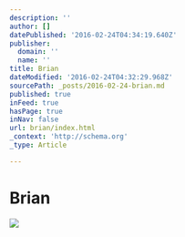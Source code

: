 ```yaml
---
description: ''
author: []
datePublished: '2016-02-24T04:34:19.640Z'
publisher:
  domain: ''
  name: ''
title: Brian
dateModified: '2016-02-24T04:32:29.968Z'
sourcePath: _posts/2016-02-24-brian.md
published: true
inFeed: true
hasPage: true
inNav: false
url: brian/index.html
_context: 'http://schema.org'
_type: Article

---
```

# Brian
![](https://the-grid-user-content.s3-us-west-2.amazonaws.com/327b7ef8-9ec1-4ca6-a46e-e2683f6d3383.png)